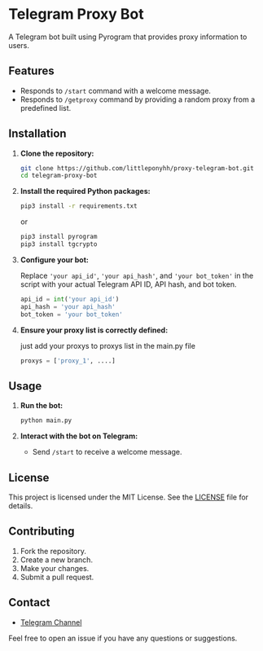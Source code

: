 # Telegram Proxy Bot

A Telegram bot built using Pyrogram that provides proxy information to users.

## Features

- Responds to `/start` command with a welcome message.
- Responds to `/getproxy` command by providing a random proxy from a predefined list.

## Installation

1. **Clone the repository:**

    ```sh
    git clone https://github.com/littleponyhh/proxy-telegram-bot.git
    cd telegram-proxy-bot
    ```

2. **Install the required Python packages:**

    ```sh
   pip3 install -r requirements.txt
    ```
    or
   ```sh
   pip3 install pyrogram
   pip3 install tgcrypto
   ```

4. **Configure your bot:**

    Replace `'your api_id'`, `'your api_hash'`, and `'your bot_token'` in the script with your actual Telegram API ID, API hash, and bot token.

    ```python
    api_id = int('your api_id')
    api_hash = 'your api_hash'
    bot_token = 'your bot_token'
    ```

5. **Ensure your proxy list is correctly defined:**

    just add your proxys to proxys list in the main.py file
   ```python
   proxys = ['proxy_1', ....]
   ```

## Usage

1. **Run the bot:**

    ```sh
    python main.py
    ```

2. **Interact with the bot on Telegram:**

    - Send `/start` to receive a welcome message.
    

## License

This project is licensed under the MIT License. See the [LICENSE](LICENSE) file for details.

## Contributing

1. Fork the repository.
2. Create a new branch.
3. Make your changes.
4. Submit a pull request.

## Contact

- [Telegram Channel](https://t.me/NS8_b)

Feel free to open an issue if you have any questions or suggestions.
